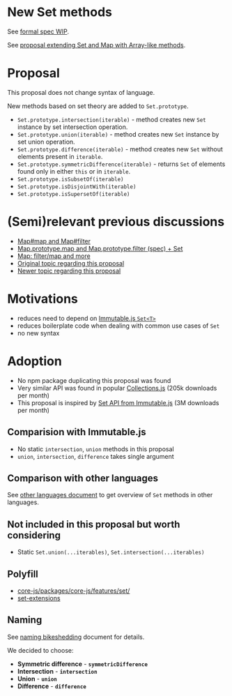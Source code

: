 # New Set methods

See [formal spec WIP](https://tc39.github.io/proposal-set-methods/).

See [proposal extending Set and Map with Array-like methods](https://github.com/tc39/proposal-collection-methods).

# Proposal

This proposal does not change syntax of language. 

New methods based on set theory are added to `Set.prototype`.

  * `Set.prototype.intersection(iterable)` - method creates new `Set` instance by set intersection operation.
  * `Set.prototype.union(iterable)` - method creates new `Set` instance by set union operation.
  * `Set.prototype.difference(iterable)` - method creates new `Set` without elements present in `iterable`.
  * `Set.prototype.symmetricDifference(iterable)` - returns `Set` of elements found only in either `this` or in `iterable`.
  * `Set.prototype.isSubsetOf(iterable)`
  * `Set.prototype.isDisjointWith(iterable)`
  * `Set.prototype.isSupersetOf(iterable)`




# (Semi)relevant previous discussions

* [Map#map and Map#filter](https://github.com/tc39/ecma262/pull/13)
* [Map.prototype.map and Map.prototype.filter (spec) + Set](https://esdiscuss.org/notes/2014-11-19)
* [Map: filter/map and more](https://esdiscuss.org/topic/map-filter-map-and-more)
* [Original topic regarding this proposal](https://esdiscuss.org/topic/new-set-prototype-methods)
* [Newer topic regarding this proposal](https://esdiscuss.org/topic/new-set-methods-again)
 

# Motivations

* reduces need to depend on [Immutable.js `Set<T>`](https://facebook.github.io/immutable-js/docs/#/Set)
* reduces boilerplate code when dealing with common use cases of `Set`
* no new syntax
# Adoption

* No npm package duplicating this proposal was found
* Very similar API was found in popular [Collections.js](https://www.npmjs.com/package/collections) (205k downloads per month)
* This proposal is inspired by [Set<T> API from Immutable.js](https://facebook.github.io/immutable-js/docs/#/Set) (3M downloads per month)

## Comparision with Immutable.js

* No static `intersection`, `union` methods in this proposal
* `union`, `intersection`, `difference` takes single argument

## Comparison with other languages

See [other languages document](./other-languages.md) to get overview of `Set` methods in other languages.


    
## Not included in this proposal but worth considering

* Static `Set.union(...iterables)`, `Set.intersection(...iterables)`

## Polyfill

* [core-js/packages/core-js/features/set/](https://github.com/zloirock/core-js/tree/master/packages/core-js/features/set)
* [set-extensions](https://github.com/jankapunkt/js-set-extension)

## Naming

See [naming bikeshedding](./name-bikeshedding.md) document for details.

We decided to choose:

* **Symmetric difference** - **`symmetricDifference`**
* **Intersection** - **`intersection`**
* **Union** - **`union`**
* **Difference** - **`difference`**

